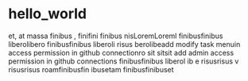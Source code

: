 # hello_world  
et,   at massa finibus ,  finifini  finibus nisLoremLoreml  finibusfinibus liberolibero 
  finibusfinibus  liberoli  risus berolibeadd modify task menuin access permission in github connectionro sit sitsit add admin access permission in github connections
finibusfinibus liberol    ib   e risusrisus  v risusrisus roamfinibusfin  ibusetam finibusfinibuset
